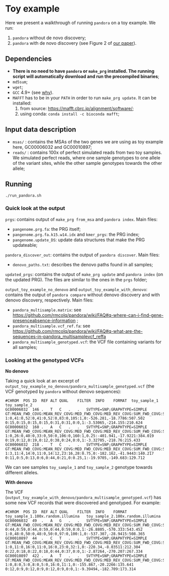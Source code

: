 # Toy example

Here we present a walkthrough of running `pandora` on a toy example. We run:
1) `pandora` without de novo discovery;
2) `pandora` with de novo discovery (see Figure 2 of [our paper][pandora_2020_paper]).

## Dependencies
* **There is no need to have `pandora` or `make_prg` installed. The running script will automatically download
  and run the precompiled binaries**;
* `md5sum`;
* `wget`;
* `GCC` 4.9+ (see [why](../README.md#no-installation-needed---precompiled-portable-binary)).
* `MAFFT` has to be in your `PATH` in order to run `make_prg update`. It can be installed:
  1. from source: https://mafft.cbrc.jp/alignment/software/;
  2. using conda: `conda install -c bioconda mafft`;


## Input data description

* `msas/` : contains the MSAs of the two genes we are using as toy example here, GC00006032 and GC00010897;
* `reads/` : contains 100x of perfect simulated reads from two toy samples. We simulated perfect reads, where one sample genotypes to one allele of the variant sites, while the other sample genotypes towards the other allele;

## Running

```
./run_pandora.sh
```

### Quick look at the output

`prgs`: contains output of `make_prg from_msa` and `pandora index`. Main files:
  * `pangenome.prg.fa`: the PRG itself;
  * `pangenome.prg.fa.k15.w14.idx` and `kmer_prgs`: the PRG index;
  * `pangenome.update_DS`: update data structures that make the PRG updateable;

`pandora_discover_out`: contains the output of `pandora discover`. Main files:
  * `denovo_paths.txt`: describes the denovo paths found in all samples;

`updated_prgs`: contains the output of `make_prg update` and `pandora index` (on the updated PRG).
The files are similar to the ones in the `prgs` folder;

`output_toy_example_no_denovo` and `output_toy_example_with_denovo`: contains the output of
`pandora compare` without denovo discovery and with denovo discovery, respectively. Main files:
  * `pandora_multisample.matrix`: see https://github.com/rmcolq/pandora/wiki/FAQ#q-where-can-i-find-gene-presenceabsence-information ;
  * `pandora_multisample.vcf_ref.fa`: see https://github.com/rmcolq/pandora/wiki/FAQ#q-what-are-the-sequences-in-pandora_multisamplevcf_reffa
  * `pandora_multisample_genotyped.vcf`: the VCF file containing variants for all samples;


### Looking at the genotyped VCFs

**No denovo**

Taking a quick look at an excerpt of `output_toy_example_no_denovo/pandora_multisample_genotyped.vcf` 
(the VCF genotyped by `pandora` without denovo sequences):

```
#CHROM	POS	ID	REF	ALT	QUAL	FILTER	INFO	FORMAT	toy_sample_1	toy_sample_2
GC00006032	146	.	T	C	.	.	SVTYPE=SNP;GRAPHTYPE=SIMPLE	GT:MEAN_FWD_COVG:MEAN_REV_COVG:MED_FWD_COVG:MED_REV_COVG:SUM_FWD_COVG:SUM_REV_COVG:GAPS:LIKELIHOOD:GT_CONF	1:0,41:0,52:0,41:0,52:0,83:0,105:1,0:-526.281,-18.7786:507.502	0:15,0:15,0:15,0:15,0:31,0:31,0:0,1:-3.53065,-214.155:210.624
GC00006032	160	.	A	C	.	.	SVTYPE=SNP;GRAPHTYPE=SIMPLE	GT:MEAN_FWD_COVG:MEAN_REV_COVG:MED_FWD_COVG:MED_REV_COVG:SUM_FWD_COVG:SUM_REV_COVG:GAPS:LIKELIHOOD:GT_CONF	1:0,26:0,40:0,33:0,50:0,106:0,160:1,0.25:-401.941,-17.9221:384.019	0:19,0:12,0:19,0:12,0:38,0:24,0:0,1:-3.32705,-218.76:215.433
GC00006032	218	.	T	C	.	.	SVTYPE=SNP;GRAPHTYPE=SIMPLE	GT:MEAN_FWD_COVG:MEAN_REV_COVG:MED_FWD_COVG:MED_REV_COVG:SUM_FWD_COVG:SUM_REV_COVG:GAPS:LIKELIHOOD:GT_CONF	1:3,11:4,14:0,11:0,14:12,23:16,28:0.75,0:-182.162,-41.9443:140.217	0:11,0:5,0:13,0:6,0:44,0:21,0:0.25,1:-19.9705,-149.683:129.712
```

We can see samples `toy_sample_1` and `toy_sample_2` genotype towards different alleles.

**With denovo**

The VCF (`output_toy_example_with_denovo/pandora_multisample_genotyped.vcf`) has some new VCF records that were discovered and genotyped. For example:

```
#CHROM	POS	ID	REF	ALT	QUAL	FILTER	INFO	FORMAT	toy_sample_1.100x.random.illumina	toy_sample_2.100x.random.illumina
GC00006032	49	.	A	G	.	.	SVTYPE=SNP;GRAPHTYPE=SIMPLE	GT:MEAN_FWD_COVG:MEAN_REV_COVG:MED_FWD_COVG:MED_REV_COVG:SUM_FWD_COVG:SUM_REV_COVG:GAPS:LIKELIHOOD:GT_CONF	0:44,0:59,0:44,0:59,0:44,0:59,0:0,1:-26.8805,-570.333:543.452	1:0,48:0,50:0,48:0,50:0,97:0,100:1,0:-537.307,-28.9415:508.365
GC00010897	44	.	C	T	.	.	SVTYPE=SNP;GRAPHTYPE=SIMPLE	GT:MEAN_FWD_COVG:MEAN_REV_COVG:MED_FWD_COVG:MED_REV_COVG:SUM_FWD_COVG:SUM_REV_COVG:GAPS:LIKELIHOOD:GT_CONF	1:0,11:0,16:0,11:0,16:0,23:0,32:1,0:-220.34,-8.03511:212.304	0:22,0:18,0:22,0:18,0:44,0:37,0:0,1:-2.87264,-270.207:267.334
GC00010897	422	.	A	T	.	.	SVTYPE=SNP;GRAPHTYPE=SIMPLE	GT:MEAN_FWD_COVG:MEAN_REV_COVG:MED_FWD_COVG:MED_REV_COVG:SUM_FWD_COVG:SUM_REV_COVG:GAPS:LIKELIHOOD:GT_CONF	1:0,8:0,5:0,8:0,5:0,16:0,11:1,0:-155.867,-20.2266:135.641	0:12,0:9,0:12,0:9,0:12,0:9,0:0,1:-9.39494,-182.709:173.314
```

<!--Link References-->

[pandora_2020_paper]: https://www.biorxiv.org/content/10.1101/2020.11.12.380378v2
